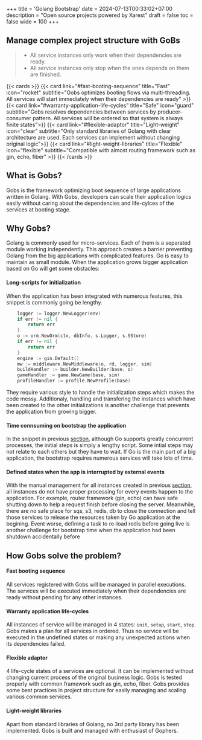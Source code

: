 +++
title = 'Golang Bootstrap'
date = 2024-07-13T00:33:02+07:00
description = "Open source projects powered by Xarest"
draft = false
toc = false
wide = 100
+++

##  Manage complex project structure with GoBs

> - All service instances only work when their dependencies are ready.
> - All service instances only stop when the ones depends on them are finished.

{{< cards >}}
  {{< card link="#fast-booting-sequence" title="Fast" icon="rocket" subtitle="Gobs optimizes booting flows via multi-threading. All services will start immediately when their dependencies are ready" >}}
  {{< card link="#warranty-application-life-cycles" title="Safe" icon="guard" subtitle="Gobs resolves dependencies between services by producer-consumer pattern. All services will be ordered so that system is always finite states">}}
  {{< card link="#flexible-adaptor" title="Light-weight" icon="clear" subtitle="Only standard libraries of Golang with clear architecture are used. Each services can implement without changing original logic">}}
  {{< card link="#light-weight-libraries" title="Flexible" icon="flexible" subtitle="Compatible with almost routing framework such as gin, echo, fiber" >}}
{{< /cards >}}


## What is Gobs?

Gobs is the framework optimizing boot sequence of large applications written in Golang. With Gobs, developers can scale their application logics easily without caring about the dependencies and life-cylces of the services at booting stage.

## Why Gobs?

Golang is commonly used for micro-services. Each of them is a separated module working independently. This approach creates a barrier preventing Golang from the big applications with complicated features. Go is easy to maintain as small module. When the application grows bigger application based on Go will get some obstacles:

#### Long-scripts for initialization
When the application has been integrated with numerous features, this snippet is commonly going be lengthy.
```go {style=tokyonight-night}
	logger := logger.NewLogger(env)
	if err != nil {
		return err
	}
	o := orm.NewOrm(ctx, dbInfo, s.Logger, s.SStore)
	if err != nil {
		return err
	}
	engine := gin.Default()
	mw := middleware.NewMiddleware(o, rd, logger, sim)
	buildHandler := builder.NewBuilder(base, o)
	gameHandler := game.NewGame(base, sim)
	profileHandler := profile.NewProfile(base)
```
They require various style to handle the initialization steps which makes the code messy. Additionaly, handling and transfering the instances which have been created to the other initializations is another challenge that prevents the application from growing bigger.

#### Time connsuming on bootstrap the application
In the snippet in previous [section](#long-scripts-for-initialization), although Go supports greatly concurrent processes, the initial steps is simply a lengthy script. Some intial steps may not relate to each others but they have to wait. If Go is the main part of a big application, the bootstrap requires numerous services will take lots of time.

#### Defined states when the app is interrupted by external events
With the manual management for all instances created in previous [section](#long-scripts-for-initialization), all instances do not have proper processing for every events happen to the application. For example, router framework (gin, echo) can have safe shutting down to help a request finish before closing the server. Meanwhile, there are no safe place for sqs, s3, redis, db to close the connection and tell those services to release the resources taken by Go application at the begining.
Event worse, defining a task to re-load redis before going live is another challenge for bootstrap time when the application had been shutdown accidentally before

## How Gobs solve the problem?

#### **Fast booting sequence**

All services registered with Gobs will be managed in parallel executions. The services will be executed immediately when their dependencies are ready without pending for any other instances.

#### **Warranty application life-cycles**

<!-- With the complex dependencies network of large applications, defining the states of a service when one of them in system failed may be painful. In worst cases, a service may cause unexpected actions when the system has ben failing.  -->
All instances of service will be managed in 4 states: `init`, `setup`, `start`, `stop`. Gobs makes a plan for all services in ordered. Thus no service will be executed in the undefined states or making any unexpected actions when its dependencies failed.

#### **Flexible adaptor**

4 life-cycle states of a services are optional. It can be implemented without changing current process of the original business logic. Gobs is tested properly with common framework such as gin, echo, fiber.
Gobs provides some best practices in project structure for easily managing and scaling various common services.

#### **Light-weight libraries**

Apart from standard libraries of Golang, no 3rd party library has been implemented. Gobs is built and managed with enthusiast of Gophers.
